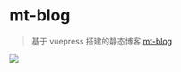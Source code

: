 # mt-blog

> 基于 vuepress 搭建的静态博客 [mt-blog](https://taoxusheng.github.io/mt-blog/)

![](https://github.com/TaoXuSheng/mt-blog/blob/master/blog.png)
